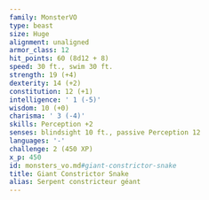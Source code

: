 ```yaml
---
family: MonsterVO
type: beast
size: Huge
alignment: unaligned
armor_class: 12
hit_points: 60 (8d12 + 8)
speed: 30 ft., swim 30 ft.
strength: 19 (+4)
dexterity: 14 (+2)
constitution: 12 (+1)
intelligence: ' 1 (-5)'
wisdom: 10 (+0)
charisma: ' 3 (-4)'
skills: Perception +2
senses: blindsight 10 ft., passive Perception 12
languages: '-'
challenge: 2 (450 XP)
x_p: 450
id: monsters_vo.md#giant-constrictor-snake
title: Giant Constrictor Snake
alias: Serpent constricteur géant
---
```


